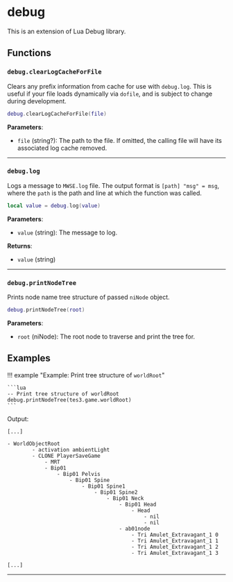 # debug

This is an extension of Lua Debug library.

## Functions

### `debug.clearLogCacheForFile`

Clears any prefix information from cache for use with `debug.log`. This is useful if your file loads dynamically via `dofile`, and is subject to change during development.

```lua
debug.clearLogCacheForFile(file)
```

**Parameters**:

* `file` (string?): The path to the file. If omitted, the calling file will have its associated log cache removed.

***

### `debug.log`

Logs a message to `MWSE.log` file. The output format is `[path] "msg" = msg`, where the `path` is the path and line at which the function was called.

```lua
local value = debug.log(value)
```

**Parameters**:

* `value` (string): The message to log.

**Returns**:

* `value` (string)

***

### `debug.printNodeTree`

Prints node name tree structure of passed `niNode` object.

```lua
debug.printNodeTree(root)
```

**Parameters**:

* `root` (niNode): The root node to traverse and print the tree for.

## Examples

!!! example "Example: Print tree structure of `worldRoot`"

	```lua
	-- Print tree structure of worldRoot
	debug.printNodeTree(tes3.game.worldRoot)
	```

Output:

```log
[...]

- WorldObjectRoot
		- activation ambientLight
		- CLONE PlayerSaveGame
			- MRT
			- Bip01
				- Bip01 Pelvis
					- Bip01 Spine
						- Bip01 Spine1
							- Bip01 Spine2
								- Bip01 Neck
									- Bip01 Head
										- Head
											- nil
											- nil
									- ab01node
										- Tri Amulet_Extravagant_1 0
										- Tri Amulet_Extravagant_1 1
										- Tri Amulet_Extravagant_1 2
										- Tri Amulet_Extravagant_1 3

[...]
```


***

